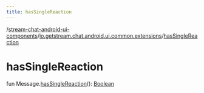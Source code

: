 ```yaml
---
title: hasSingleReaction
---
```

/[stream-chat-android-ui-components](../index.md)/[io.getstream.chat.android.ui.common.extensions](index.md)/[hasSingleReaction](hasSingleReaction.md)  
  
  
  
# hasSingleReaction  
fun Message.[hasSingleReaction](hasSingleReaction.md)(): [Boolean](https://kotlinlang.org/api/latest/jvm/stdlib/kotlin/-boolean/index.html)
